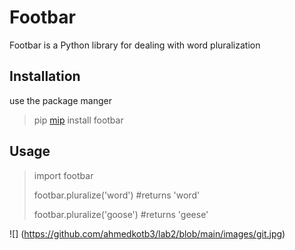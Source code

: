 # Footbar

Footbar is a Python library for dealing with word pluralization

## Installation 

use the package manger 

> pip [mip](https://www.mip.com/) install footbar

## Usage 

> import footbar
>
> footbar.pluralize('word') #returns 'word'
>
> footbar.pluralize('goose') #returns 'geese'


![] (https://github.com/ahmedkotb3/lab2/blob/main/images/git.jpg) 
